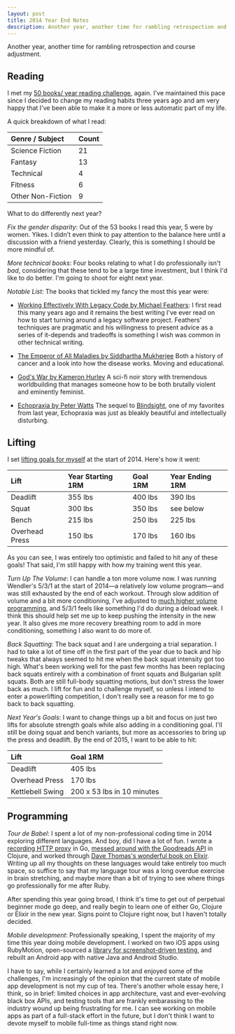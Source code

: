 ```yaml
---
layout: post
title: 2014 Year End Notes
description: Another year, another time for rambling retrospection and course adjustment.
---
```


Another year, another time for rambling retrospection and course adjustment.

## Reading

I met my [50 books/ year reading challenge](https://www.goodreads.com/challenges/1914-2014-reading-challenge), again. I've maintained this pace since I decided to change my reading habits three years ago and am very happy that I've been able to make it a more or less automatic part of my life.

A quick breakdown of what I read:

| Genre / Subject   | Count |
|:---------------   |:----- |
| Science Fiction   | 21    |
| Fantasy           | 13    | 
| Technical         |  4    |
| Fitness           |  6    |
| Other Non-Fiction |  9    |

What to do differently next year?

_Fix the gender disparity_: Out of the 53 books I read this year, 5 were by women. Yikes. I didn't even think to pay attention to the balance here until a discussion with a friend yesterday. Clearly, this is something I should be more mindful of.

_More technical books_: Four books relating to what I do professionally isn't *bad*, considering that these tend to be a large time investment, but I think I'd like to do better. I'm going to shoot for eight next year.

_Notable List_: The books that tickled my fancy the most this year were:

* [Working Effectively With Legacy Code by Michael Feathers](https://www.goodreads.com/book/show/44919.Working_Effectively_with_Legacy_Code): I first read this many years ago and it remains the best writing I've ever read on how to start turning around a legacy software project. Feathers' techniques are pragmatic and his willingness to present advice as a series of it-depends and tradeoffs is something I wish was common in other technical writing.

* [The Emperor of All Maladies by Siddhartha Mukherjee](https://www.goodreads.com/book/show/7170627-the-emperor-of-all-maladies) Both a history of cancer and a look into how the disease works. Moving and educational.

* [God's War by Kameron Hurley](https://www.goodreads.com/book/show/9359818-god-s-war) A sci-fi noir story with tremendous worldbuilding that manages someone how to be both brutally violent and eminently feminist.

* [Echopraxia by Peter Watts](https://www.goodreads.com/book/show/18490708-echopraxia) The sequel to [Blindsight](https://www.goodreads.com/book/show/48484.Blindsight), one of my favorites from last year, Echopraxia was just as bleakly beautiful and intellectually disturbing.

## Lifting

I set [lifting goals for myself](https://twitter.com/thegreatape/status/422111860796579840) at the start of 2014. Here's how it went:

| Lift           | Year Starting 1RM | Goal 1RM | Year Ending 1RM |
|:-------------- |:----------------- |:-------- |:--------------- |
| Deadlift       | 355 lbs           | 400 lbs  | 390 lbs         |
| Squat          | 300 lbs           | 350 lbs  | see below       |
| Bench          | 215 lbs           | 250 lbs  | 225 lbs         |
| Overhead Press | 150 lbs           | 170 lbs  | 160 lbs         |

As you can see, I was entirely too optimistic and failed to hit any of these goals! That said, I'm still happy with how my training went this year.

_Turn Up The Volume_: I can handle a ton more volume now. I was running Wendler's 5/3/1 at the start of 2014—a relatively low volume program—and was still exhausted by the end of each workout. Through slow addition of volume and a bit more conditioning, I've adjusted to [much higher volume programming](http://swoleateveryheight.blogspot.com/2014/07/the-gzcl-method-simplified_13.html), and 5/3/1 feels like something I'd do during a deload week. I think this should help set me up to keep pushing the intensity in the new year. It also gives me more recovery breathing room to add in more conditioning, something I also want to do more of.

_Back Squatting_: The back squat and I are undergoing a trial separation. I had to take a lot of time off in the first part of the year due to back and hip tweaks that always seemed to hit me when the back squat intensity got too high. What's been working well for the past few months has been replacing back squats entirely with a combination of front squats and Bulgarian split squats. Both are still full-body squatting motions, but don't stress the lower back as much. I lift for fun and to challenge myself, so unless I intend to enter a powerlifting competition, I don't really see a reason for me to go back to back squatting.

_Next Year's Goals_: I want to change things up a bit and focus on just two lifts for absolute strength goals while also adding in a conditioning goal. I'll still be doing squat and bench variants, but more as accessories to bring up the press and deadlift. By the end of 2015, I want to be able to hit:

| Lift             | Goal 1RM                   |
|:---------------- |:-------------------------- |
| Deadlift         | 405 lbs                    |
| Overhead Press   | 170 lbs                    |
| Kettlebell Swing | 200 x 53 lbs in 10 minutes |

## Programming

_Tour de Babel_: I spent a lot of my non-professional coding time in 2014 exploring different languages. And boy, did I have a lot of fun. I wrote a [recording HTTP proxy](https://github.com/thegreatape/betamax) in Go, [messed around with the Goodreads API](https://github.com/thegreatape/book-calendar) in Clojure, and worked through [Dave Thomas's wonderful book on Elixir](https://pragprog.com/book/elixir/programming-elixir). Writing up all my thoughts on these languages would take entirely too much space, so suffice to say that my language tour was a long overdue exercise in brain stretching, and maybe more than a bit of trying to see where things go professionally for me after Ruby.

After spending this year going broad, I think it's time to get out of perpetual beginner mode go deep, and really begin to learn one of either Go, Clojure or Elixir in the new year. Signs point to Clojure right now, but I haven't totally decided.

_Mobile development_: Professionally speaking, I spent the majority of my time this year doing mobile development. I worked on two iOS apps using RubyMotion, open-sourced a [library for screenshot-driven testing](https://github.com/terriblelabs/motion-juxtapose), and rebuilt an Android app with native Java and Android Studio.

I have to say, while I certainly learned a lot and enjoyed some of the challenges, I'm increasingly of the opinion that the current state of mobile app development is not my cup of tea. There's another whole essay here, I think, so in brief: limited choices in app architecture, vast and ever-evolving black box APIs, and testing tools that are frankly embarassing to the industry wound up being frustrating for me. I can see working on mobile apps as part of a full-stack effort in the future, but I don't think I want to devote myself to mobile full-time as things stand right now.
